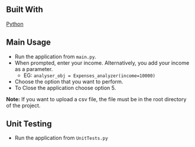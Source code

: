 
## **Built With**
  [Python](https://www.python.org/)

## **Main Usage**
* Run the application from ```main.py```.
* When prompted, enter your income. Alternatively, you add your income as a parameter.
  * EG: ```analyser_obj = Expenses_analyzer(income=10000)```
* Choose the option that you want to perform. 
* To Close the application choose option 5.

**Note:**
If you want to upload a csv file, the file must be in the root directory of the project.

## **Unit Testing**
* Run the application from ```UnitTests.py```

